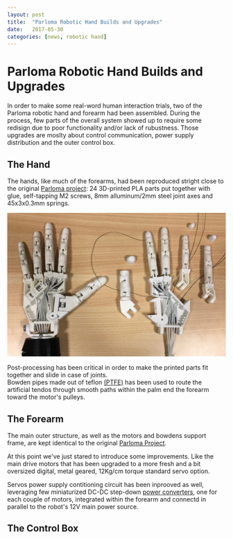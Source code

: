 ```yaml
---
layout: post
title:  "Parloma Robotic Hand Builds and Upgrades"
date:   2017-05-30
categories: [news, robotic hand]
---
```



# Parloma Robotic Hand Builds and Upgrades

In order to make some real-word human interaction trials, two of the Parloma robotic hand and forearm had been assembled. 
During the process, few parts of the overall system showed up to require some redisign due to poor functionality and/or lack of rubustness. Those upgrades are moslty about control communication, power supply distribution and the outer control box. 

## The Hand 
The hands, like much of the forearms, had been reproduced stright close to the original [Parloma project](https://www.thingiverse.com/thing:701446): 24 3D-printed PLA parts put together with glue, self-tapping M2 screws, 8mm alluminum/2mm steel joint axes and 45x3x0.3mm springs. 

![Hand image](/assets/imgs/2018-03-03-parloma-imgs/IMG_0282.png)

Post-processing has been critical in order to make the printed parts fit together and slide in case of joints.   
Bowden pipes made out of teflon [(PTFE)](https://en.wikipedia.org/wiki/Polytetrafluoroethylene) has been used to route the artificial tendos through smooth paths within the palm end the forearm toward the motor's pulleys. 

## The Forearm
The main outer structure, as well as the motors and bowdens support frame, are kept identical to the original [Parloma Project](https://www.thingiverse.com/thing:701494). 

At this point we've just stared to introduce some improvements. Like the main drive motors that has been upgraded to a more fresh and a bit oversized digital, metal geared, 12Kg/cm torque standard servo option. 

Servos power supply contitioning circuit has been inprooved as well, leveraging few miniaturized DC-DC step-down [power converters](https://www.amazon.com/eBoot-MP1584EN-Converter-Adjustable-Module/dp/B01MQGMOKI/ref=sr_1_7?ie=UTF8&qid=1520169701&sr=8-7&keywords=Buck+Converter+DC+DC+Step+Down), one for each couple of motors, integrated within the forearm and connectd in parallel to the robot's 12V main power source.  



## The Control Box




